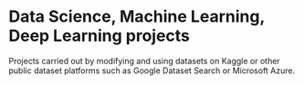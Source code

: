 # Data Science, Machine Learning, Deep Learning projects
Projects carried out by modifying and using datasets on Kaggle or other public dataset platforms such as Google Dataset Search or Microsoft Azure.


